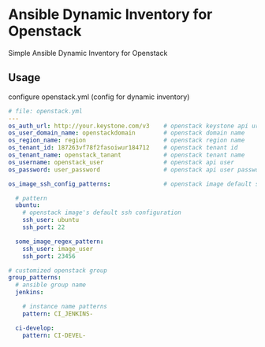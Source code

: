 # Ansible Dynamic Inventory for Openstack
  Simple Ansible Dynamic Inventory for Openstack

## Usage
  configure openstack.yml (config for dynamic inventory)

``` yml
# file: openstack.yml
---
os_auth_url: http://your.keystone.com/v3    # openstack keystone api url
os_user_domain_name: openstackdomain        # openstack domain name
os_region_name: region                      # openstack region name
os_tenant_id: 187263vf78f2fasoiwur184712    # openstack tenant id
os_tenant_name: openstack_tanant            # openstack tenant name
os_username: openstack_user                 # openstack api user
os_password: user_password                  # openstack api user password

os_image_ssh_config_patterns:               # openstack image default ssh configurations

  # pattern
  ubuntu:
    # openstack image's default ssh configuration
    ssh_user: ubuntu
    ssh_port: 22

  some_image_regex_pattern:
    ssh_user: image_user
    ssh_port: 23456

# customized openstack group
group_patterns:
  # ansible group name
  jenkins:

    # instance name patterns
    pattern: CI_JENKINS-

  ci-develop:
    pattern: CI-DEVEL-

```
